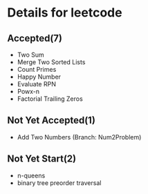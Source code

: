 # Details for leetcode

## Accepted(7)

* Two Sum
* Merge Two Sorted Lists
* Count Primes
* Happy Number
* Evaluate RPN
* Powx-n
* Factorial Trailing Zeros

## Not Yet Accepted(1)

* Add Two Numbers	(Branch: Num2Problem)

## Not Yet Start(2)
* n-queens
* binary tree preorder traversal
